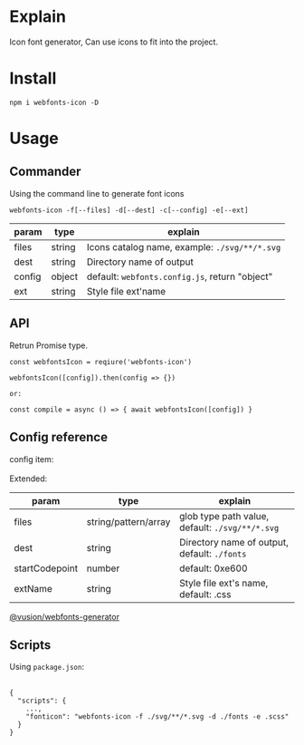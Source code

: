 # Explain

Icon font generator, Can use icons to fit into the project. 

# Install

```
npm i webfonts-icon -D
```

# Usage

## Commander

Using the command line to generate font icons

```
webfonts-icon -f[--files] -d[--dest] -c[--config] -e[--ext]
```

|param|type|explain|
|-----|----|-------|
|files|string|Icons catalog name, example: <code>./svg/**/*.svg</code>|
|dest|string|Directory name of output|
|config|object| default: <code>webfonts.config.js</code>, return "object"|
|ext|string| Style file ext\'name|


## API

Retrun Promise type.

```
const webfontsIcon = reqiure('webfonts-icon')

webfontsIcon([config]).then(config => {})

or:

const compile = async () => { await webfontsIcon([config]) }
```
## Config reference

config item: <br><br>
Extended:

|param|type|explain|
|-----|----|-------|
|files|string/pattern/array|glob type path value, default: <code>./svg/**/*.svg</code>|
|dest|string|Directory name of output, default: <code>./fonts</code> |
|startCodepoint|number|default: 0xe600|
|extName|string|Style file ext's name, default: .css|
[@vusion/webfonts-generator](https://www.npmjs.com/package/@vusion/webfonts-generator)

## Scripts

Using <code>package.json</code>: <br><br>
```
{
  "scripts": {
    ...,
    "fonticon": "webfonts-icon -f ./svg/**/*.svg -d ./fonts -e .scss"
  }
}
```
